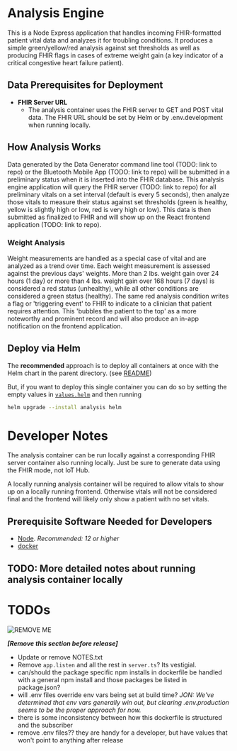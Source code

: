 # Analysis Engine

This is a Node Express application that handles incoming FHIR-formatted patient vital data and analyzes it for troubling conditions. It produces a simple green/yellow/red analysis against set thresholds as well as producing FHIR flags in cases of extreme weight gain (a key indicator of a critical congestive heart failure patient). 

## Data Prerequisites for Deployment

- **FHIR Server URL**
  - The analysis container uses the FHIR server to GET and POST vital data. The FHIR URL should be set by Helm or by .env.development when running locally.

## How Analysis Works

Data generated by the Data Generator command line tool (TODO: link to repo) or the Bluetooth Mobile App (TODO: link to repo) will be submitted in a preliminary status when it is inserted into the FHIR database. This analysis engine application will query the FHIR server (TODO: link to repo) for all preliminary vitals on a set interval (default is every 5 seconds), then analyze those vitals to measure their status against set thresholds (green is healthy, yellow is slightly high or low, red is very high or low). This data is then submitted as finalized to FHIR and will show up on the React frontend application (TODO: link to repo).

### Weight Analysis

Weight measurements are handled as a special case of vital and are analyzed as a trend over time. Each weight measurement is assessed against the previous days' weights. More than 2 lbs. weight gain over 24 hours (1 day) or more than 4 lbs. weight gain over 168 hours (7 days) is considered a red status (unhealthy), while all other conditions are considered a green status (healthy). The same red analysis condition writes a flag or 'triggering event' to FHIR to indicate to a clinician that patient requires attention. This 'bubbles the patient to the top' as a more noteworthy and prominent record and will also produce an in-app notification on the frontend application.

## Deploy via Helm

The **recommended** approach is to deploy all containers at once with the Helm chart in the parent directory. (see [README](./../README.md#get-started))

But, if you want to deploy this single container you can do so by setting the empty values in [`values.helm`](./helm/values.yaml) and then running

``` bash
helm upgrade --install analysis helm
```


# Developer Notes

The analysis container can be run locally against a corresponding FHIR server container also running locally. Just be sure to generate data using the FHIR mode, not IoT Hub. 

A locally running analysis container will be required to allow vitals to show up on a locally running frontend. Otherwise vitals will not be considered final and the frontend will likely only show a patient with no set vitals.

## Prerequisite Software Needed for Developers

- [Node](https://nodejs.org/en/download/). _Recommended: 12 or higher_
- [docker](https://docs.docker.com/get-docker/)

## TODO: More detailed notes about running analysis container locally

# TODOs

![REMOVE ME](https://freedom1coffee.com/wp-content/uploads/2018/08/remove-before-flight.png)

_**[Remove this section before release]**_

- Update or remove NOTES.txt
- Remove `app.listen` and all the rest in `server.ts`? Its vestigial. 
- can/should the package specific npm installs in dockerfile be handled with a general npm install and those packages be listed in package.json?
- will .env files override env vars being set at build time? _JON: We've determined that env vars generally win out, but clearing .env.production seems to be the proper approach for now._
- there is some inconsistency between how this dockerfile is structured and the subscriber
- remove .env files?? they are handy for a developer, but have values that won't point to anything after release